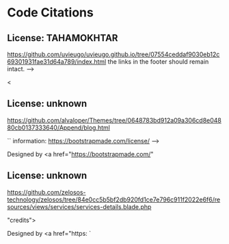 # Code Citations

## License: TAHAMOKHTAR

https://github.com/uvieugo/uvieugo.github.io/tree/07554ceddaf9030eb12c69301931fae31d64a789/index.html
the links in the footer should remain intact. -->
  <!-- You can delete the links only if you've purchased the pro version. -->
  <!-- Licensing information: https://bootstrapmade.com/license/ -->
  <

## License: unknown
https://github.com/alvaloper/Themes/tree/0648783bd912a09a306cd8e04880cb0137333640/Append/blog.html

``
information: https://bootstrapmade.com/license/ -->
  <!-- Purchase the pro version with working PHP/AJAX contact form: [buy-url] -->
  Designed by <a href="https://bootstrapmade.com/"

## License: unknown
https://github.com/zelosos-technology/zelosos/tree/84e0cc5b5bf2db920fd1ce7e796c911f2022e6f6/resources/views/services/services-details.blade.php

"credits">
  <!-- All the links in the footer should remain intact. -->
  <!-- You can delete the links only if you've purchased the pro version. -->
  <!-- Licensing information: https://bootstrapmade
```

## License: unknown
https://github.com/Jolinda337/SAF_Project/tree/2a08a603bc8e37cccdb30f1333a81389bc3f6537/portfolio-details.html

```
->
  <!-- Licensing information: https://bootstrapmade.com/license/ -->
  <!-- Purchase the pro version with working PHP/AJAX contact form: [buy-url] -->
  Designed by <a href="https:
`
